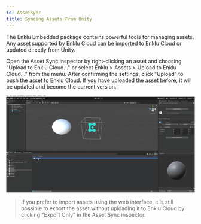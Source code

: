 ```yaml
---
id: AssetSync
title: Syncing Assets From Unity
---
```


The Enklu Embedded package contains powerful tools for managing assets. Any asset supported by Enklu Cloud can be imported to Enklu Cloud or updated directly from Unity.

Open the Asset Sync inspector by right-clicking an asset and choosing "Upload to Enklu Cloud..." or select Enklu > Assets > Upload to Enklu Cloud..." from the menu. After confirming the settings, click "Upload" to push the asset to Enklu Cloud. If you have uploaded the asset before, it will be updated and become the current version.

![Enklu Volume](/img/product/embedded/VolumeAssetSync.gif)

  > If you prefer to import assets using the web interface, it is still possible to export the asset without uploading it to Enklu Cloud by clicking "Export Only" in the Asset Sync inspector.
